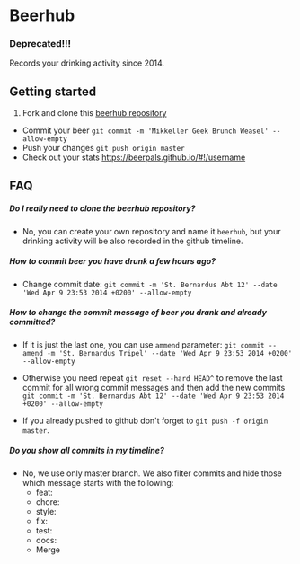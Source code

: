 # Beerhub

### Deprecated!!!

Records your drinking activity since 2014.

## Getting started

1. Fork and clone this [beerhub repository](https://github.com/beerpals/beerhub)
- Commit your beer ```git commit -m 'Mikkeller Geek Brunch Weasel' --allow-empty```
- Push your changes ```git push origin master```
- Check out your stats https://beerpals.github.io/#!/username

## FAQ

##### Do I really need to clone the beerhub repository?

- No, you can create your own repository and name it `beerhub`, but your drinking activity will be also recorded in the github timeline.

##### How to commit beer you have drunk a few hours ago?

- Change commit date: ```git commit -m 'St. Bernardus Abt 12' --date 'Wed Apr 9 23:53 2014 +0200' --allow-empty```

##### How to change the commit message of beer you drank and already committed?

- If it is just the last one, you can use `ammend` parameter: ```git commit --amend -m 'St. Bernardus Tripel' --date 'Wed Apr 9 23:53 2014 +0200' --allow-empty```

- Otherwise you need repeat ```git reset --hard HEAD^``` to remove the last commit for all wrong commit messages and then add the new commits ```git commit -m 'St. Bernardus Abt 12' --date 'Wed Apr 9 23:53 2014 +0200' --allow-empty```

- If you already pushed to github don't forget to ```git push -f origin master```.

##### Do you show all commits in my timeline?

- No, we use only master branch. We also filter commits and hide those which message starts with the following:
  - feat:
  - chore:
  - style:
  - fix:
  - test:
  - docs:
  - Merge 
